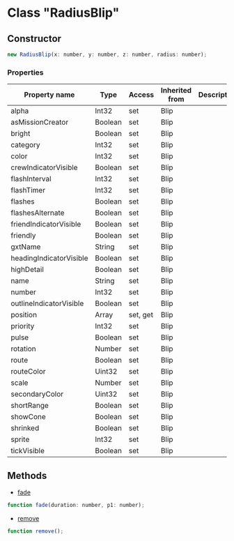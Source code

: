 # Class "RadiusBlip"

## Constructor

```js
new RadiusBlip(x: number, y: number, z: number, radius: number);
```

### Properties

| Property name | Type | Access | Inherited from | Description |
| -------------- | ----------- | -------- | -------- | ----------- |
| alpha | Int32 | set | Blip |  |
| asMissionCreator | Boolean | set | Blip |  |
| bright | Boolean | set | Blip |  |
| category | Int32 | set | Blip |  |
| color | Int32 | set | Blip |  |
| crewIndicatorVisible | Boolean | set | Blip |  |
| flashInterval | Int32 | set | Blip |  |
| flashTimer | Int32 | set | Blip |  |
| flashes | Boolean | set | Blip |  |
| flashesAlternate | Boolean | set | Blip |  |
| friendIndicatorVisible | Boolean | set | Blip |  |
| friendly | Boolean | set | Blip |  |
| gxtName | String | set | Blip |  |
| headingIndicatorVisible | Boolean | set | Blip |  |
| highDetail | Boolean | set | Blip |  |
| name | String | set | Blip |  |
| number | Int32 | set | Blip |  |
| outlineIndicatorVisible | Boolean | set | Blip |  |
| position | Array | set, get | Blip |  |
| priority | Int32 | set | Blip |  |
| pulse | Boolean | set | Blip |  |
| rotation | Number | set | Blip |  |
| route | Boolean | set | Blip |  |
| routeColor | Uint32 | set | Blip |  |
| scale | Number | set | Blip |  |
| secondaryColor | Uint32 | set | Blip |  |
| shortRange | Boolean | set | Blip |  |
| showCone | Boolean | set | Blip |  |
| shrinked | Boolean | set | Blip |  |
| sprite | Int32 | set | Blip |  |
| tickVisible | Boolean | set | Blip |  |


## Methods

* [fade](docs/ClientAPI/modules/alt/classes/Blip/method_fade.md)
```js
function fade(duration: number, p1: number);
```
* [remove](docs/ClientAPI/modules/alt/classes/Blip/method_remove.md)
```js
function remove();
```



